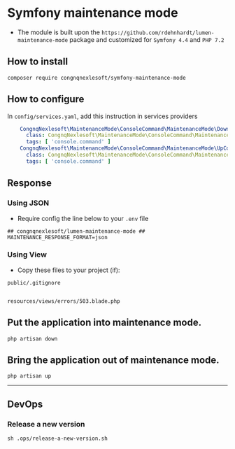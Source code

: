 # Symfony maintenance mode
- The module is built upon the `https://github.com/rdehnhardt/lumen-maintenance-mode` package and customized for `Symfony 4.4` and `PHP 7.2`

## How to install
```shell
composer require congnqnexlesoft/symfony-maintenance-mode
```

## How to configure
In `config/services.yaml`, add this instruction in services providers

```yaml
    CongnqNexlesoft\MaintenanceMode\ConsoleCommand\MaintenanceMode\DownCommand:
      class: CongnqNexlesoft\MaintenanceMode\ConsoleCommand\MaintenanceMode\DownCommand
      tags: [ 'console.command' ]
    CongnqNexlesoft\MaintenanceMode\ConsoleCommand\MaintenanceMode\UpCommand:
      class: CongnqNexlesoft\MaintenanceMode\ConsoleCommand\MaintenanceMode\DownCommand
      tags: [ 'console.command' ]
```
## Response
### Using JSON
- Require config the line below to your `.env` file
```dotenv
## congnqnexlesoft/lumen-maintenance-mode ##
MAINTENANCE_RESPONSE_FORMAT=json
```
### Using View
- Copy these files to your project (if):
```
public/.gitignore


resources/views/errors/503.blade.php

```

## Put the application into maintenance mode.

```shell
php artisan down
```

## Bring the application out of maintenance mode.

```shell
php artisan up
```

---
## DevOps
### Release a new version
```shell
sh .ops/release-a-new-version.sh
```
